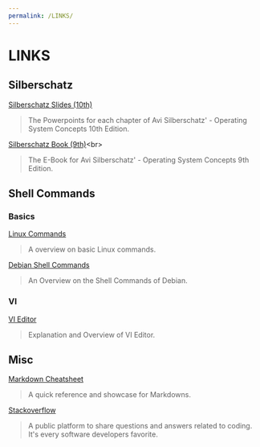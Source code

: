 ```yaml
---
permalink: /LINKS/
---
```


# LINKS

## Silberschatz

[Silberschatz Slides (10th)](https://www.os-book.com/OS10/slide-dir/)<br>
> The Powerpoints for each chapter of Avi Silberschatz' - Operating System Concepts 10th Edition.

[Silberschatz Book (9th)](https://drive.uqu.edu.sa/_/mskhayat/files/MySubjects/2017SS%20Operating%20Systems/Abraham%20Silberschatz-Operating%20System%20Concepts%20(9th,2012_12).pdf)<br>
> The E-Book for Avi Silberschatz' - Operating System Concepts 9th Edition.

## Shell Commands
### Basics

[Linux Commands](https://linuxopsys.com/topics/basic-linux-commands)<br>
> A overview on basic Linux commands.

[Debian Shell Commands](https://wiki.debian.org/ShellCommands)<br>
> An Overview on the Shell Commands of Debian. 

### VI

[VI Editor](https://www.linuxjournal.com/content/how-use-vi-editor-linux)<br>
> Explanation and Overview of VI Editor.

## Misc

[Markdown Cheatsheet](https://github.com/adam-p/markdown-here/wiki/Markdown-Cheatsheet)<br>
> A quick reference and showcase for Markdowns.

[Stackoverflow](https://stackoverflow.com/)<br>
> A public platform to share questions and answers related to coding. It's every software developers favorite.


